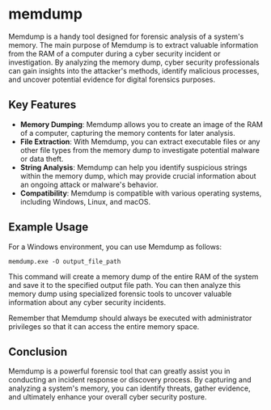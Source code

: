 # memdump

Memdump is a handy tool designed for forensic analysis of a system's memory. The main purpose of Memdump is to extract valuable information from the RAM of a computer during a cyber security incident or investigation. By analyzing the memory dump, cyber security professionals can gain insights into the attacker's methods, identify malicious processes, and uncover potential evidence for digital forensics purposes.

## Key Features

- **Memory Dumping**: Memdump allows you to create an image of the RAM of a computer, capturing the memory contents for later analysis.
- **File Extraction**: With Memdump, you can extract executable files or any other file types from the memory dump to investigate potential malware or data theft.
- **String Analysis**: Memdump can help you identify suspicious strings within the memory dump, which may provide crucial information about an ongoing attack or malware's behavior.
- **Compatibility**: Memdump is compatible with various operating systems, including Windows, Linux, and macOS.

## Example Usage

For a Windows environment, you can use Memdump as follows:

```
memdump.exe -O output_file_path
```

This command will create a memory dump of the entire RAM of the system and save it to the specified output file path. You can then analyze this memory dump using specialized forensic tools to uncover valuable information about any cyber security incidents.

Remember that Memdump should always be executed with administrator privileges so that it can access the entire memory space.

## Conclusion

Memdump is a powerful forensic tool that can greatly assist you in conducting an incident response or discovery process. By capturing and analyzing a system's memory, you can identify threats, gather evidence, and ultimately enhance your overall cyber security posture.
